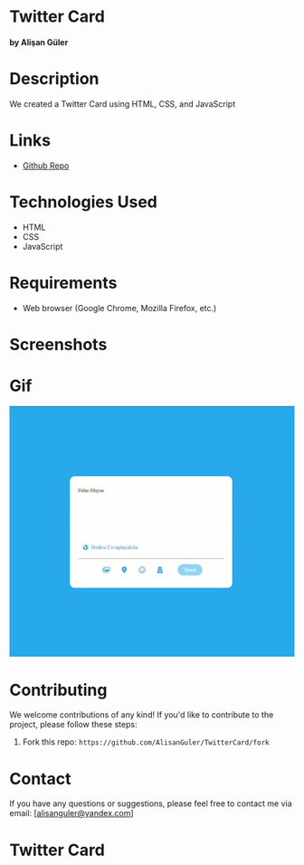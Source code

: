 # Twitter Card #

#### by Alişan Güler

# Description

We created a Twitter Card using HTML, CSS, and JavaScript

# Links

- [Github Repo](https://github.com/AlisanGuler/TwitterCard)

# Technologies Used

- HTML
- CSS
- JavaScript

# Requirements

- Web browser (Google Chrome, Mozilla Firefox, etc.)


# Screenshots

# Gif

<img src="/TwitterCard.gif" max-width="100%" height="auto" >


# Contributing

We welcome contributions of any kind! If you'd like to contribute to the project, please follow these steps:

1. Fork this repo: `https://github.com/AlisanGuler/TwitterCard/fork`

# Contact

If you have any questions or suggestions, please feel free to contact me via email: [alisanguler@yandex.com]
# Twitter Card #
